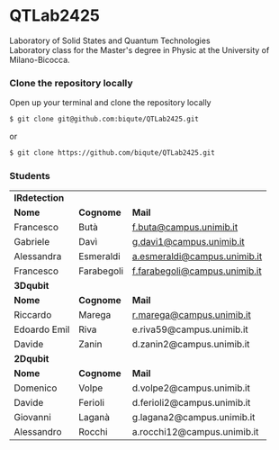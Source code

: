 # QTLab2425
Laboratory of Solid States and Quantum Technologies  
Laboratory class for the Master's degree in Physic at the University of Milano-Bicocca.


### Clone the repository locally
Open up your terminal and clone the repository locally
```bash
$ git clone git@github.com:biqute/QTLab2425.git
```
or
```bash
$ git clone https://github.com/biqute/QTLab2425.git
```


### Students

<table style="width:100%">
    <tr>
        <td colspan="3"><b>IRdetection</b></td>
    </tr>
    <tr>
        <td><b>Nome</b></td>
        <td><b>Cognome</b></td>
        <td><b>Mail</b></td>
    </tr>
    <tr>
        <td>Francesco</td>
        <td>Butà</td>
        <td> <a href="mailto:f.buta@campus.unimib.it">f.buta@campus.unimib.it</a>  </td>
    </tr>
    <tr>
        <td>Gabriele</td>
        <td>Davì</td>
        <td><a href="mailto:g.davi1@campus.unimib.it">g.davi1@campus.unimib.it</a></td>
    </tr>
    <tr>
        <td>Alessandra</td>
        <td>Esmeraldi</td>
        <td><a href="mailto:a.esmeraldi@campus.unimib.it">a.esmeraldi@campus.unimib.it</a></td>
    </tr>
    <tr>
        <td>Francesco</td>
        <td>Farabegoli</td>
        <td><a href="mailto:f.farabegoli@campus.unimib.it">f.farabegoli@campus.unimib.it</a></td>
    </tr>
    <tr>
       <td colspan="3"><b>3Dqubit</b></td>
    </tr>
    <tr>
        <td><b>Nome</b></td>
        <td><b>Cognome</b></td>
        <td><b>Mail</b></td>
    </tr>
    <tr>
        <td>Riccardo</td>
        <td>Marega</td>
        <td><a href="mailto:r.marega@campus.unimib.it">r.marega@campus.unimib.it</a></td>
    </tr>
    <tr>
        <td>Edoardo Emil</td>
        <td>Riva</td>
        <td>e.riva59@campus.unimib.it</td>
    </tr>
    <tr>
        <td>Davide</td>
        <td>Zanin</td>
        <td>d.zanin2@campus.unimib.it</td>
    </tr>
    <tr>
    <td colspan="3"><b>2Dqubit</b></td>
    </tr>
    <tr>
        <td><b>Nome</b></td>
        <td><b>Cognome</b></td>
        <td><b>Mail</b></td>
    </tr>
    <tr>
        <td>Domenico</td>
        <td>Volpe</td>
        <td>d.volpe2@campus.unimib.it</td>
    </tr>
    <tr>
        <td>Davide</td>
        <td>Ferioli</td>
        <td>d.ferioli2@campus.unimib.it</td>
    </tr>
    <tr>
        <td>Giovanni</td>
        <td>Laganà</td>
        <td>g.lagana2@campus.unimib.it</td>
    </tr>
    <tr>
        <td>Alessandro</td>
        <td>Rocchi</td>
        <td>a.rocchi12@campus.unimib.it</td>
    </tr>
</table>
